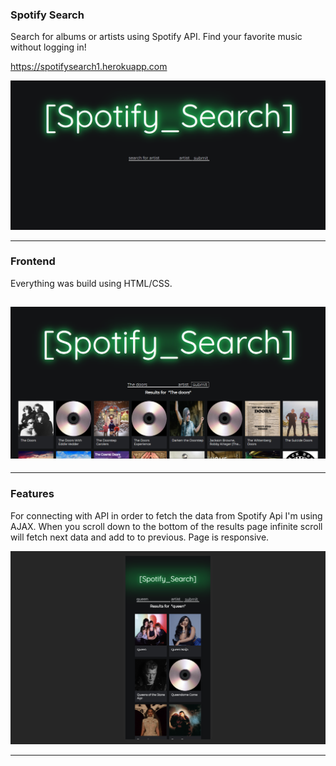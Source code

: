 ### Spotify Search

Search for albums or artists using Spotify API. Find your favorite music without logging in!

https://spotifysearch1.herokuapp.com

![img](./images_readme/1.png)

---

### Frontend

Everything was build using HTML/CSS.

## ![img](./images_readme/2.png)

---

### Features

For connecting with API in order to fetch the data from Spotify Api I'm using AJAX.
When you scroll down to the bottom of the results page infinite scroll will fetch next data and add to to previous. Page is responsive.

![img](./images_readme/3.png)

---
